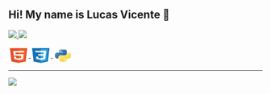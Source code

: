 ## Hi! My name is Lucas Vicente 👋

<div>
  <a href="https://github.com/Llucas-Pt">
  <img height="180em" src="https://github-readme-stats.vercel.app/api?username=Llucas-Pt&show_icons=true&theme=dark&include_all_commits=true&count_private=true"/>
  <img height="180em" src="https://github-readme-stats.vercel.app/api/top-langs/?username=Llucas-Pt&layout=compact&langs_count=7&theme=dark"/>
</div>
</div>
<div style="display: inline_block"><br>
  <img align="center" alt="Luc-HTML" height="30" width="40" src="https://raw.githubusercontent.com/devicons/devicon/master/icons/html5/html5-original.svg">
  <img align="center" alt="Luc-CSS" height="30" width="40" src="https://raw.githubusercontent.com/devicons/devicon/master/icons/css3/css3-original.svg">
  <img align="center" alt="Luc-Python" height="30" width="40" src="https://raw.githubusercontent.com/devicons/devicon/master/icons/python/python-original.svg"> 
</div>
<hr>

<div>
  <a href="https://www.linkedin.com/in/lucas-vicente-564244174/" target="_blank"> <img src = "https://img.shields.io/badge/LinkedIn-0077B5?style=for-the-badge&logo=linkedin&logoColor=white" target="_blank" </img> </a>
  
  
 </div>
